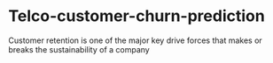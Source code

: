 # Telco-customer-churn-prediction
Customer retention is one of the major key drive forces that makes or breaks the sustainability of a company
